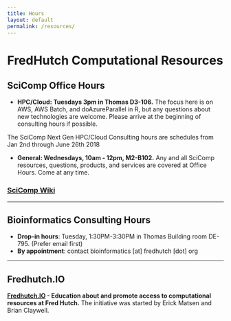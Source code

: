 ```yaml
---
title: Hours
layout: default
permalink: /resources/
---
```


# FredHutch Computational Resources

## SciComp Office Hours

- __HPC/Cloud: Tuesdays 3pm in Thomas D3-106.__
The focus here is on AWS, AWS Batch, and doAzureParallel in R​, but any
questions about new technologies are welcome. Please arrive at the
beginning of consulting hours if possible.

The SciComp Next Gen HPC/Cloud Consulting hours are schedules from Jan
2nd through June 26th 2018

- __General: Wednesdays, 10am - 12pm, M2-B102.__
Any and all SciComp resources, questions, products, and services are covered at Office Hours. Come at any time.

### [SciComp Wiki](https://teams.fhcrc.org/sites/citwiki/SciComp/)

---

## Bioinformatics Consulting Hours
- __Drop-in hours__: Tuesday, 1:30PM-3:30PM in Thomas Building room DE-795. (Prefer email first) 
- __By appointment__: contact bioinformatics [at] fredhutch [dot] org

---

## Fredhutch.IO
__[Fredhutch.IO](www.fredhutch.io) - Education about and promote access to computational resources at Fred Hutch.__ The initiative was started by Erick Matsen and Brian Claywell.


